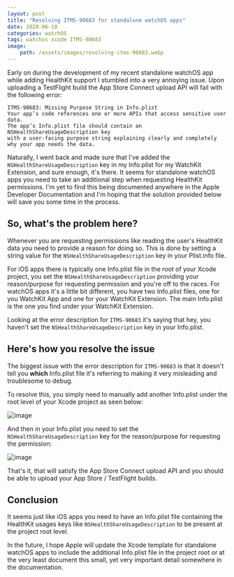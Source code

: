 ```yaml
---
layout: post
title: "Resolving ITMS-90683 for standalone watchOS apps"
date: 2020-06-10
categories: watchOS
tags: watchos xcode ITMS-90683
image:
    path: /assets/images/resolving-itms-90683.webp
---
```


Early on during the development of my recent standalone watchOS app while adding HealthKit support I stumbled into a very annoying issue. Upon uploading a TestFlight build the App Store Connect upload API will fail with the following error: 

```text
ITMS-90683: Missing Purpose String in Info.plist
Your app’s code references one or more APIs that access sensitive user data.
The app’s Info.plist file should contain an NSHealthShareUsageDescription key
with a user-facing purpose string explaining clearly and completely why your app needs the data.
```

Naturally, I went back and made sure that I've added the `NSHealthShareUsageDescription` key in my Info.plist for my WatchKit Extension, and sure enough, it's there. It seems for standalone watchOS apps you need to take an additional step when requesting HealthKit permissions. I'm yet to find this being documented anywhere in the Apple Developer Documentation and I'm hoping that the solution provided below will save you some time in the process.

## So, what's the problem here?

Whenever you are requesting permissions like reading the user's HealthKit data you need to provide a reason for doing so. This is done by setting a string value for the `NSHealthShareUsageDescription` key in your Plist.info file.

For iOS apps there is typically one Info.plist file in the root of your Xcode project, you set the `NSHealthShareUsageDescription` providing your reason/purpose for requesting permission and you're off to the races. For watchOS apps it's a little bit different, you have two Info.plist files, one for you WatchKit App and one for your WatchKit Extension. The main Info.plist is the one you find under your WatchKit Extension.

Looking at the error description for `ITMS-90683` it's saying that hey, you haven't set the `NSHealthShareUsageDescription` key in your Info.plist.

## Here's how you resolve the issue

The biggest issue with the error description for `ITMS-90683` is that it doesn't tell you **which** Info.plist file it's referring to making it very misleading and troublesome to debug.

To resolve this, you simply need to manually add another Info.plist under the root level of your Xcode project as seen below:

![image](/assets/images/ITMS-90683-watchos-standalone-app-1.png)

And then in your Info.plist you need to set the `NSHealthShareUsageDescription` key for the reason/purpose for requesting the permission:

![image](/assets/images/ITMS-90683-watchos-standalone-app-2.png)

That's it, that will satisfy the App Store Connect upload API and you should be able to upload your App Store / TestFlight builds.

## Conclusion

It seems just like iOS apps you need to have an Info.plist file containing the HealthKit usages keys like `NSHealthShareUsageDescription` to be present at the project root level.

In the future, I hope Apple will update the Xcode template for standalone watchOS apps to include the additional Info.plist file in the project root or at the very least document this small, yet very important detail somewhere in the documentation.
